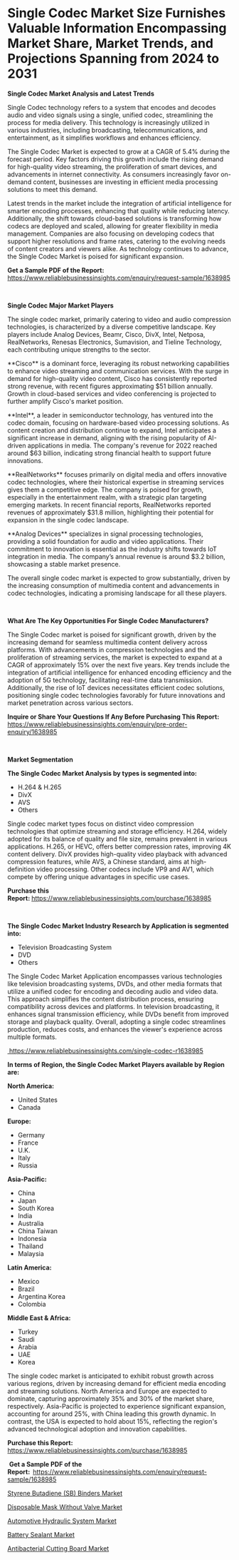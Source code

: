 <p><h1>Single Codec Market Size Furnishes Valuable Information Encompassing Market Share, Market Trends, and Projections Spanning from 2024 to 2031</h1></p><p><strong>Single Codec Market Analysis and Latest Trends</strong></p>
<p><p>Single Codec technology refers to a system that encodes and decodes audio and video signals using a single, unified codec, streamlining the process for media delivery. This technology is increasingly utilized in various industries, including broadcasting, telecommunications, and entertainment, as it simplifies workflows and enhances efficiency.</p><p>The Single Codec Market is expected to grow at a CAGR of 5.4% during the forecast period. Key factors driving this growth include the rising demand for high-quality video streaming, the proliferation of smart devices, and advancements in internet connectivity. As consumers increasingly favor on-demand content, businesses are investing in efficient media processing solutions to meet this demand.</p><p>Latest trends in the market include the integration of artificial intelligence for smarter encoding processes, enhancing that quality while reducing latency. Additionally, the shift towards cloud-based solutions is transforming how codecs are deployed and scaled, allowing for greater flexibility in media management. Companies are also focusing on developing codecs that support higher resolutions and frame rates, catering to the evolving needs of content creators and viewers alike. As technology continues to advance, the Single Codec Market is poised for significant expansion.</p></p>
<p><strong>Get a Sample PDF of the Report:&nbsp;</strong> <a href="https://www.reliablebusinessinsights.com/enquiry/request-sample/1638985?utm_campaign=1113&utm_medium=2&utm_source=Github&utm_content=ia&utm_term=25092024&utm_id=single-codec">https://www.reliablebusinessinsights.com/enquiry/request-sample/1638985</a></p>
<p>&nbsp;</p>
<p><strong>Single Codec Major Market Players</strong></p>
<p><p>The single codec market, primarily catering to video and audio compression technologies, is characterized by a diverse competitive landscape. Key players include Analog Devices, Beamr, Cisco, DivX, Intel, Netposa, RealNetworks, Renesas Electronics, Sumavision, and Tieline Technology, each contributing unique strengths to the sector.</p><p>**Cisco** is a dominant force, leveraging its robust networking capabilities to enhance video streaming and communication services. With the surge in demand for high-quality video content, Cisco has consistently reported strong revenue, with recent figures approximating $51 billion annually. Growth in cloud-based services and video conferencing is projected to further amplify Cisco's market position.</p><p>**Intel**, a leader in semiconductor technology, has ventured into the codec domain, focusing on hardware-based video processing solutions. As content creation and distribution continue to expand, Intel anticipates a significant increase in demand, aligning with the rising popularity of AI-driven applications in media. The company's revenue for 2022 reached around $63 billion, indicating strong financial health to support future innovations.</p><p>**RealNetworks** focuses primarily on digital media and offers innovative codec technologies, where their historical expertise in streaming services gives them a competitive edge. The company is poised for growth, especially in the entertainment realm, with a strategic plan targeting emerging markets. In recent financial reports, RealNetworks reported revenues of approximately $31.8 million, highlighting their potential for expansion in the single codec landscape.</p><p>**Analog Devices** specializes in signal processing technologies, providing a solid foundation for audio and video applications. Their commitment to innovation is essential as the industry shifts towards IoT integration in media. The company’s annual revenue is around $3.2 billion, showcasing a stable market presence.</p><p>The overall single codec market is expected to grow substantially, driven by the increasing consumption of multimedia content and advancements in codec technologies, indicating a promising landscape for all these players.</p></p>
<p>&nbsp;</p>
<p><strong>What Are The Key Opportunities For Single Codec Manufacturers?</strong></p>
<p><p>The Single Codec market is poised for significant growth, driven by the increasing demand for seamless multimedia content delivery across platforms. With advancements in compression technologies and the proliferation of streaming services, the market is expected to expand at a CAGR of approximately 15% over the next five years. Key trends include the integration of artificial intelligence for enhanced encoding efficiency and the adoption of 5G technology, facilitating real-time data transmission. Additionally, the rise of IoT devices necessitates efficient codec solutions, positioning single codec technologies favorably for future innovations and market penetration across various sectors.</p></p>
<p><strong>Inquire or Share Your Questions If Any Before Purchasing This Report:</strong> <a href="https://www.reliablebusinessinsights.com/enquiry/pre-order-enquiry/1638985?utm_campaign=1113&utm_medium=2&utm_source=Github&utm_content=ia&utm_term=25092024&utm_id=single-codec">https://www.reliablebusinessinsights.com/enquiry/pre-order-enquiry/1638985</a></p>
<p>&nbsp;</p>
<p><strong>Market Segmentation</strong></p>
<p><strong>The Single Codec Market Analysis by types is segmented into:</strong></p>
<p><ul><li>H.264 & H.265</li><li>DivX</li><li>AVS</li><li>Others</li></ul></p>
<p><p>Single codec market types focus on distinct video compression technologies that optimize streaming and storage efficiency. H.264, widely adopted for its balance of quality and file size, remains prevalent in various applications. H.265, or HEVC, offers better compression rates, improving 4K content delivery. DivX provides high-quality video playback with advanced compression features, while AVS, a Chinese standard, aims at high-definition video processing. Other codecs include VP9 and AV1, which compete by offering unique advantages in specific use cases.</p></p>
<p><strong>Purchase this Report:&nbsp;</strong><a href="https://www.reliablebusinessinsights.com/purchase/1638985?utm_campaign=1113&utm_medium=2&utm_source=Github&utm_content=ia&utm_term=25092024&utm_id=single-codec">https://www.reliablebusinessinsights.com/purchase/1638985</a></p>
<p>&nbsp;</p>
<p><strong>The Single Codec Market Industry Research by Application is segmented into:</strong></p>
<p><ul><li>Television Broadcasting System</li><li>DVD</li><li>Others</li></ul></p>
<p><p>The Single Codec Market Application encompasses various technologies like television broadcasting systems, DVDs, and other media formats that utilize a unified codec for encoding and decoding audio and video data. This approach simplifies the content distribution process, ensuring compatibility across devices and platforms. In television broadcasting, it enhances signal transmission efficiency, while DVDs benefit from improved storage and playback quality. Overall, adopting a single codec streamlines production, reduces costs, and enhances the viewer's experience across multiple formats.</p></p>
<p><a href="https://www.reliablebusinessinsights.com/single-codec-r1638985?utm_campaign=1113&utm_medium=2&utm_source=Github&utm_content=ia&utm_term=25092024&utm_id=single-codec">&nbsp;https://www.reliablebusinessinsights.com/single-codec-r1638985</a></p>
<p><strong>In terms of Region, the Single Codec Market Players available by Region are:</strong></p>
<p>
    <p> <strong> North America: </strong>
        <ul>
            <li>United States</li>
            <li>Canada</li>
        </ul>
        </p> 
    <p> <strong> Europe: </strong>
        <ul>
            <li>Germany</li>
            <li>France</li>
            <li>U.K.</li>
            <li>Italy</li>
            <li>Russia</li>
        </ul>
        </p> 
    <p> <strong> Asia-Pacific: </strong>
        <ul>
            <li>China</li>
            <li>Japan</li>
            <li>South Korea</li>
            <li>India</li>
            <li>Australia</li>
            <li>China Taiwan</li>
            <li>Indonesia</li>
            <li>Thailand</li>
            <li>Malaysia</li>
        </ul>
        </p> 
    <p> <strong> Latin America: </strong>
        <ul>
            <li>Mexico</li>
            <li>Brazil</li>
            <li>Argentina Korea</li>
            <li>Colombia</li>
        </ul>
        </p> 
    <p> <strong> Middle East & Africa: </strong>
        <ul>
            <li>Turkey</li>
            <li>Saudi</li>
            <li>Arabia</li>
            <li>UAE</li>
            <li>Korea</li>
        </ul>
    </p>
    </p>
<p><p>The single codec market is anticipated to exhibit robust growth across various regions, driven by increasing demand for efficient media encoding and streaming solutions. North America and Europe are expected to dominate, capturing approximately 35% and 30% of the market share, respectively. Asia-Pacific is projected to experience significant expansion, accounting for around 25%, with China leading this growth dynamic. In contrast, the USA is expected to hold about 15%, reflecting the region's advanced technological adoption and innovation capabilities.</p></p>
<p><strong>Purchase this Report: </strong><a href="https://www.reliablebusinessinsights.com/purchase/1638985?utm_campaign=1113&utm_medium=2&utm_source=Github&utm_content=ia&utm_term=25092024&utm_id=single-codec">https://www.reliablebusinessinsights.com/purchase/1638985</a></p>
<p>&nbsp;<strong>Get a Sample PDF of the Report:&nbsp;&nbsp;</strong><a href="https://www.reliablebusinessinsights.com/enquiry/request-sample/1638985?utm_campaign=1113&utm_medium=2&utm_source=Github&utm_content=ia&utm_term=25092024&utm_id=single-codec">https://www.reliablebusinessinsights.com/enquiry/request-sample/1638985</a></p>
<p><strong></strong></p>
<p><p><a href="https://medium.com/@delbowl52/global-perspectives-on-styrene-butadiene-sb-binders-market-trends-challenges-and-forecast-0b043dd658f8?utm_campaign=1113&utm_medium=2&utm_source=Github&utm_content=ia&utm_term=25092024&utm_id=single-codec">Styrene Butadiene (SB) Binders Market</a></p><p><a href="https://github.com/GenaGaines34/Market-Research-Report-List-1/blob/main/disposable-mask-without-valve-market.md?utm_campaign=1113&utm_medium=2&utm_source=Github&utm_content=ia&utm_term=25092024&utm_id=single-codec">Disposable Mask Without Valve Market</a></p><p><a href="https://www.linkedin.com/pulse/future-trajectory-automotive-hydraulic-system-market-emerging-4eluf?utm_campaign=1113&utm_medium=2&utm_source=Github&utm_content=ia&utm_term=25092024&utm_id=single-codec">Automotive Hydraulic System Market</a></p><p><a href="https://medium.com/@delbowl52/battery-sealant-market-insights-product-type-application-trends-and-regional-analysis-from-2024-54b68b995c59?postPublishedType=repub&utm_campaign=1113&utm_medium=2&utm_source=Github&utm_content=ia&utm_term=25092024&utm_id=single-codec">Battery Sealant Market</a></p><p><a href="https://issuu.com/reportprime-2/docs/antibacterial-cutting-board-market-_44b4670e37d03d?utm_campaign=1113&utm_medium=2&utm_source=Github&utm_content=ia&utm_term=25092024&utm_id=single-codec">Antibacterial Cutting Board Market</a></p></p>